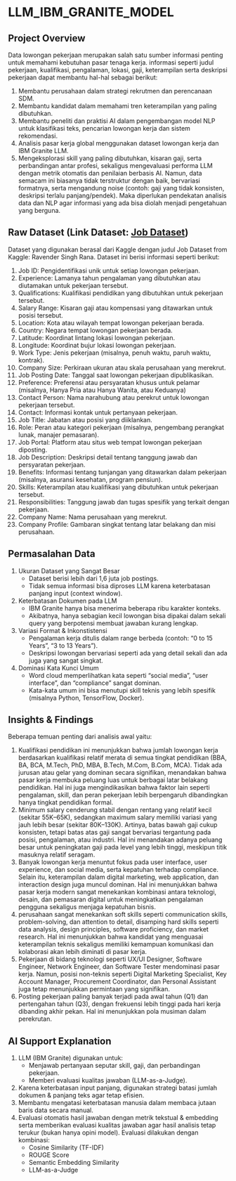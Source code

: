 # LLM_IBM_GRANITE_MODEL

## Project Overview

Data lowongan pekerjaan merupakan salah satu sumber informasi penting untuk memahami kebutuhan pasar tenaga kerja. informasi seperti judul pekerjaan, kualifikasi, pengalaman, lokasi, gaji, keterampilan serta deskripsi pekerjaan dapat membantu hal-hal sebagai berikut:
1. Membantu perusahaan dalam strategi rekrutmen dan perencanaan SDM.
2. Membantu kandidat dalam memahami  tren keterampilan yang paling dibutuhkan.
3. Membantu peneliti dan praktisi AI dalam pengembangan model NLP untuk klasifikasi teks, pencarian lowongan kerja dan sistem rekomendasi.
4. Analisis pasar kerja global menggunakan dataset lowongan kerja dan IBM Granite LLM.
5. Mengeksplorasi skill yang paling dibutuhkan, kisaran gaji, serta perbandingan antar profesi, sekaligus mengevaluasi performa LLM dengan metrik otomatis dan penilaian berbasis AI.
Namun, data semacam ini biasanya tidak terstruktur dengan baik, bervariasi formatnya, serta mengandung noise (contoh: gaji yang tidak konsisten, deskripsi terlalu panjang/pendek). Maka diperlukan pendekatan analisis data dan NLP agar informasi yang ada bisa diolah menjadi pengetahuan yang berguna.

## Raw Dataset (Link Dataset: [Job Dataset](https://www.kaggle.com/datasets/ravindrasinghrana/job-description-dataset/data))
Dataset yang digunakan berasal dari Kaggle dengan judul Job Dataset from Kaggle: Ravender Singh Rana. Dataset ini berisi informasi seperti berikut:
1. Job ID: Pengidentifikasi unik untuk setiap lowongan pekerjaan.
2. Experience: Lamanya tahun pengalaman yang dibutuhkan atau diutamakan untuk pekerjaan tersebut.
3. Qualifications: Kualifikasi pendidikan yang dibutuhkan untuk pekerjaan tersebut.
4. Salary Range: Kisaran gaji atau kompensasi yang ditawarkan untuk posisi tersebut.
5. Location: Kota atau wilayah tempat lowongan pekerjaan berada.
6. Country: Negara tempat lowongan pekerjaan berada.
7. Latitude: Koordinat lintang lokasi lowongan pekerjaan.
8. Longitude: Koordinat bujur lokasi lowongan pekerjaan.
9. Work Type: Jenis pekerjaan (misalnya, penuh waktu, paruh waktu, kontrak).
10. Company Size: Perkiraan ukuran atau skala perusahaan yang merekrut.
11. Job Posting Date: Tanggal saat lowongan pekerjaan dipublikasikan.
12. Preference: Preferensi atau persyaratan khusus untuk pelamar (misalnya, Hanya Pria atau Hanya Wanita, atau Keduanya)
13. Contact Person: Nama narahubung atau perekrut untuk lowongan pekerjaan tersebut.
14. Contact: Informasi kontak untuk pertanyaan pekerjaan.
15. Job Title: Jabatan atau posisi yang diiklankan.
16. Role: Peran atau kategori pekerjaan (misalnya, pengembang perangkat lunak, manajer pemasaran).
17. Job Portal: Platform atau situs web tempat lowongan pekerjaan diposting.
18. Job Description: Deskripsi detail tentang tanggung jawab dan persyaratan pekerjaan.
19. Benefits: Informasi tentang tunjangan yang ditawarkan dalam pekerjaan (misalnya, asuransi kesehatan, program pensiun).
20. Skills: Keterampilan atau kualifikasi yang dibutuhkan untuk pekerjaan tersebut.
21. Responsibilities: Tanggung jawab dan tugas spesifik yang terkait dengan pekerjaan.
22. Company Name: Nama perusahaan yang merekrut.
23. Company Profile: Gambaran singkat tentang latar belakang dan misi perusahaan.

## Permasalahan Data
1. Ukuran Dataset yang Sangat Besar
   * Dataset berisi lebih dari 1,6 juta job postings.
   * Tidak semua informasi bisa diproses LLM karena keterbatasan panjang input (context window).
2. Keterbatasan Dokumen pada LLM
   * IBM Granite hanya bisa menerima beberapa ribu karakter konteks.
   * Akibatnya, hanya sebagian kecil lowongan bisa dipakai dalam sekali query yang berpotensi membuat jawaban kurang lengkap.
3. Variasi Format & Inkonstistensi
   * Pengalaman kerja ditulis dalam range berbeda (contoh: “0 to 15 Years”, “3 to 13 Years”).
   * Deskripsi lowongan bervariasi seperti ada yang detail sekali dan ada juga yang sangat singkat.
5. Dominasi Kata Kunci Umum
   * Word cloud memperlihatkan kata seperti “social media”, “user interface”, dan “compliance” sangat dominan.
   * Kata-kata umum ini bisa menutupi skill teknis yang lebih spesifik (misalnya Python, TensorFlow, Docker).
     
## Insights & Findings
Beberapa temuan penting dari analisis awal yaitu:
1. Kualifikasi pendidikan ini menunjukkan bahwa jumlah lowongan kerja berdasarkan kualifikasi relatif merata di semua tingkat pendidikan (BBA, BA, BCA, M.Tech, PhD, MBA, B.Tech, M.Com, B.Com, MCA). Tidak ada jurusan atau gelar yang dominan secara signifikan, menandakan bahwa pasar kerja membuka peluang luas untuk berbagai latar belakang pendidikan. Hal ini juga mengindikasikan bahwa faktor lain seperti pengalaman, skill, dan peran pekerjaan lebih berpengaruh dibandingkan hanya tingkat pendidikan formal.
2. Minimum salary cenderung stabil dengan rentang yang relatif kecil (sekitar 55K–65K), sedangkan maximum salary memiliki variasi yang jauh lebih besar (sekitar 80K–130K). Artinya, batas bawah gaji cukup konsisten, tetapi batas atas gaji sangat bervariasi tergantung pada posisi, pengalaman, atau industri. Hal ini menandakan adanya peluang besar untuk peningkatan gaji pada level yang lebih tinggi, meskipun titik masuknya relatif seragam.
3. Banyak lowongan kerja menuntut fokus pada user interface, user experience, dan social media, serta kepatuhan terhadap compliance. Selain itu, keterampilan dalam digital marketing, web application, dan interaction design juga muncul dominan. Hal ini menunjukkan bahwa pasar kerja modern sangat menekankan kombinasi antara teknologi, desain, dan pemasaran digital untuk meningkatkan pengalaman pengguna sekaligus menjaga kepatuhan bisnis.
4. perusahaan sangat menekankan soft skills seperti communication skills, problem-solving, dan attention to detail, disamping hard skills seperti data analysis, design principles, software proficiency, dan market research. Hal ini menunjukkan bahwa kandidat yang menguasai keterampilan teknis sekaligus memiliki kemampuan komunikasi dan kolaborasi akan lebih diminati di pasar kerja.
5. Pekerjaan di bidang teknologi seperti UX/UI Designer, Software Engineer, Network Engineer, dan Software Tester mendominasi pasar kerja. Namun, posisi non-teknis seperti Digital Marketing Specialist, Key Account Manager, Procurement Coordinator, dan Personal Assistant juga tetap menunjukkan permintaan yang signifikan.
6. Posting pekerjaan paling banyak terjadi pada awal tahun (Q1) dan pertengahan tahun (Q3), dengan frekuensi lebih tinggi pada hari kerja dibanding akhir pekan. Hal ini menunjukkan pola musiman dalam perekrutan.


## AI Support Explanation
1. LLM (IBM Granite) digunakan untuk:
    * Menjawab pertanyaan seputar skill, gaji, dan perbandingan pekerjaan.
    * Memberi evaluasi kualitas jawaban (LLM-as-a-Judge).
2. Karena keterbatasan input panjang, digunakan strategi batasi jumlah dokumen & panjang teks agar tetap efisien.
3. Membantu mengatasi keterbatasan manusia dalam membaca jutaan baris data secara manual.
4. Evaluasi otomatis hasil jawaban dengan metrik tekstual & embedding serta memberikan evaluasi kualitas jawaban agar hasil analisis tetap terukur (bukan hanya opini model). Evaluasi dilakukan dengan kombinasi:
    * Cosine Similarity (TF-IDF)
    * ROUGE Score
    * Semantic Embedding Similarity
    * LLM-as-a-Judge

